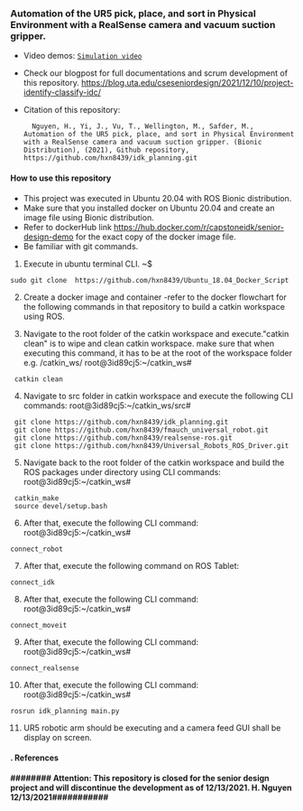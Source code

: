 ### Automation of the UR5 pick, place, and sort in Physical Environment with a RealSense camera and vacuum suction gripper. 

- Video demos:
  [`Simulation video`](https://youtu.be/WiZtcR9hqvM)
  
- Check our blogpost for full documentations and scrum development of this repository.
  https://blog.uta.edu/cseseniordesign/2021/12/10/project-identify-classify-idc/

- Citation of this repository: 
  ```
    Nguyen, H., Yi, J., Vu, T., Wellington, M., Safder, M., Automation of the UR5 pick, place, and sort in Physical Environment with a RealSense camera and vacuum suction gripper. (Bionic Distribution), (2021), Github repository, https://github.com/hxn8439/idk_planning.git
  ```
#### How to use this repository
- This project was executed in Ubuntu 20.04 with ROS Bionic distribution.
- Make sure that you installed docker on Ubuntu 20.04 and create an image file using Bionic distribution. 
- Refer to dockerHub link https://hub.docker.com/r/capstoneidk/senior-design-demo for the exact copy of the docker image file. 
- Be familiar with git commands. 

1. Execute in ubuntu terminal CLI.
~$ 
```
sudo git clone  https://github.com/hxn8439/Ubuntu_18.04_Docker_Script
```

2. Create a docker image and container -refer to the docker flowchart for the following commands in that repository to build a catkin workspace using ROS.

3. Navigate to the root folder of the catkin workspace and execute."catkin clean" is to wipe and clean catkin workspace. make sure that when executing this command, it has to be at the root of the workspace folder e.g. /catkin_ws/ 
root@3id89cj5:~/catkin_ws#
```
 catkin clean
```

4. Navigate to src folder in catkin workspace and execute the following CLI commands:
root@3id89cj5:~/catkin_ws/src#
 ```
  git clone https://github.com/hxn8439/idk_planning.git 
  git clone https://github.com/hxn8439/fmauch_universal_robot.git
  git clone https://github.com/hxn8439/realsense-ros.git
  git clone https://github.com/hxn8439/Universal_Robots_ROS_Driver.git
 ```
 5. Navigate back to the root folder of the catkin workspace and build the ROS packages under directory using CLI commands:
root@3id89cj5:~/catkin_ws#
  ```
   catkin_make
   source devel/setup.bash  
  ```
 6. After that, execute the following CLI command:
root@3id89cj5:~/catkin_ws#
  ```
  connect_robot
  ``` 
  
  7. After that, execute the following command on ROS Tablet:
  ```
  connect_idk
  ``` 
  8. After that, execute the following CLI command:
root@3id89cj5:~/catkin_ws#
  ```
  connect_moveit
  ``` 
   9. After that, execute the following CLI command:
root@3id89cj5:~/catkin_ws#
  ```
  connect_realsense
  ``` 
   10. After that, execute the following CLI command:
root@3id89cj5:~/catkin_ws#
  ```
  rosrun idk_planning main.py
  ``` 
   11. UR5 robotic arm should be executing and a camera feed GUI shall be display on screen.
   
#### . References 

__######## Attention: This repository is closed for the senior design project and will discontinue the development as of 12/13/2021. H. Nguyen 12/13/2021###########__
